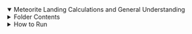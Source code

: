<details open>
<summary>  Meteorite Landing Calculations and General Understanding </summary>
   <details >
<summary>Folder Contents</summary>
This folder contains 5 files including this README.md file. 1 of the files included in this is a json file labeled
Meteorite_Landings.json that has information about certain meteorites. Another file included in this file is a Docker file to run
and build an image in a container known as Docker. the next file is the python script that is named ml_data_analysis.py which
gives quite a bit of information about 30 of the meteorites found in the Meteorite_Landings.json file.
The last flie is another python script that is meant to test to ensure that the ml_data_analysis.py script is running 
properly
</details>
<details>
<summary> How to Run </summary>
To begin ensure that all of the file found in this directory are copied to a single directory elsewhere 
with the inteded purpose of running the ml_data_analysis.py file. one should be able to pull the existing image 
created on the Docker Hub by  using the command docker pull jal7434/ml_data_analysis:hw04 once that is done
running the code in the contatiner is fairly simple and available with two options.
First option is to open up the container by using the command 

```
docker run --rm -it -v $PWD:/data jal7434/ml_data_analysis:hw04 /bin/bash 

```

and upon opening this the user will be see as the root user showing that they are in the container.
while in the container simply type ml_data_analysis.py followed by Meteorite_Landings.json to get the output from the script.
the Second option is to run the command through the container without opening it completely and simply getting
an output from the container. Use the code 

```

docker run --rm -v $PWD:/data jal7434/ml_data_analysis:hw04 ml_data_analysis.py /data/Meteorite_Landings.json

```

Additionally aside from running the main file a test file is installed and can be tested with pytest test_ml_data_analysis.json to ensure that
all the calculations found inside are done correctly.
</details>

</details>
